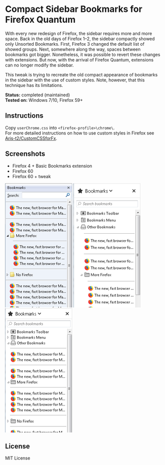 # Compact Sidebar Bookmarks for Firefox Quantum

With every new redesign of Firefox, the sidebar requires more and more space.
Back in the old days of Firefox 1&ndash;2, the sidebar compactly showed only Unsorted Bookmarks. 
First, Firefox 3 changed the default list of showed groups.
Next, somewhere along the way, spaces between bookmarks got bigger.
Nonetheless, it was possible to revert these changes with extensions.
But now, with the arrival of Firefox Quantum, extensions can no longer modify the sidebar.

This tweak is trying to recreate the old compact appearance of bookmarks in the sidebar with the use of custom styles. Note, however, that this technique has its limitations. 

**Status:** completed (maintained)  
**Tested on:** Windows 7/10, Firefox 59+


## Instructions

Copy `userChrome.css` into `<firefox-profile>\chrome\`.  
For more detailed instructions on how to use custom styles in Firefox see [Aris-t2/CustomCSSforFx](https://github.com/Aris-t2/CustomCSSforFx).


## Screenshots

* Firefox 4 + Basic Bookmarks extension
* Firefox 60
* Firefox 60 + tweak

![Firefox 4 + Basic Bookmarks](/screenshots/firefox4+basic-bookmarks.png)
![Firefox 60](/screenshots/firefox60.png)
![Firefox 60 + Tweak](/screenshots/firefox60+tweak.png)


## License
MIT License